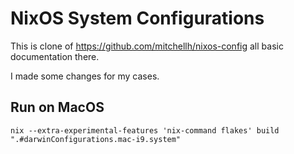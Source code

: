 # NixOS System Configurations

This is clone of https://github.com/mitchellh/nixos-config all basic documentation there.

I made some changes for my cases.

## Run on MacOS
```shell
nix --extra-experimental-features 'nix-command flakes' build ".#darwinConfigurations.mac-i9.system"
```


